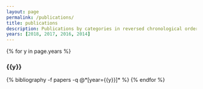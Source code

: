 ```yaml
---
layout: page
permalink: /publications/
title: publications
description: Publications by categories in reversed chronological order. Generated by jekyll-scholar.
years: [2018, 2017, 2016, 2014]
---
```


{% for y in page.years %}
  <h3 class="year">{{y}}</h3>
  {% bibliography -f papers -q @*[year={{y}}]* %}
{% endfor %}
